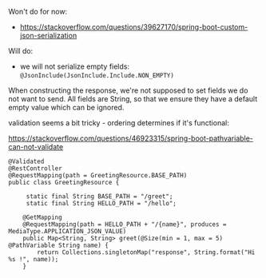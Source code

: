 
Won't do for now:

- https://stackoverflow.com/questions/39627170/spring-boot-custom-json-serialization

Will do: 

- we will not serialize empty fields: `@JsonInclude(JsonInclude.Include.NON_EMPTY)`

When constructing the response, we're not supposed to set fields we do not want to send. All fields are String, so that
we ensure they have a default empty value which can be ignored. 

validation seems a bit tricky - ordering determines if it's functional:

https://stackoverflow.com/questions/46923315/spring-boot-pathvariable-can-not-validate

```
@Validated
@RestController
@RequestMapping(path = GreetingResource.BASE_PATH)
public class GreetingResource {

     static final String BASE_PATH = "/greet";
     static final String HELLO_PATH = "/hello";

    @GetMapping
    @RequestMapping(path = HELLO_PATH + "/{name}", produces = MediaType.APPLICATION_JSON_VALUE)
    public Map<String, String> greet(@Size(min = 1, max = 5) @PathVariable String name) {
        return Collections.singletonMap("response", String.format("Hi %s !", name));
    }
```